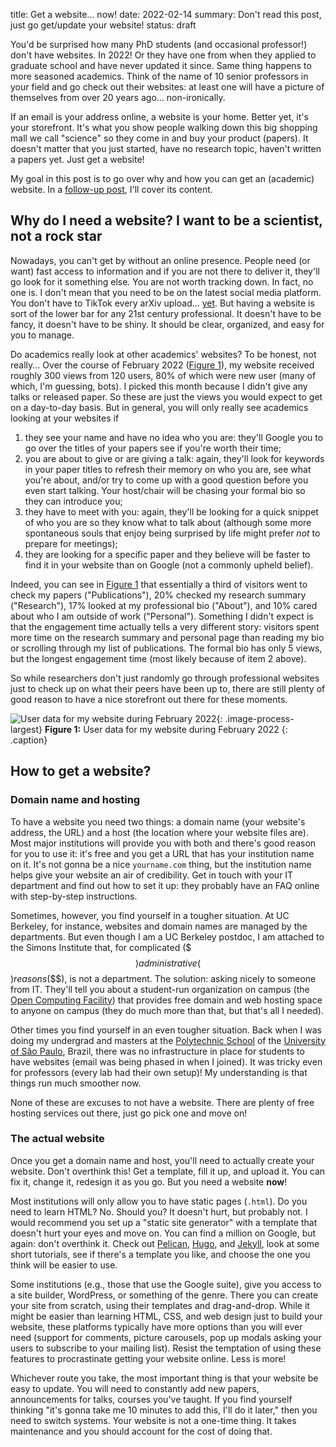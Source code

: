 title: Get a website... now!
date: 2022-02-14
summary: Don't read this post, just go get/update your website!
status: draft


You'd be surprised how many PhD students (and occasional professor!) don't have websites. In 2022!
Or they have one from when they applied to graduate school and have never updated it since. Same
thing happens to more seasoned academics. Think of the name of 10 senior professors in your
field and go check out their websites: at least one will have a picture of themselves from over 20
years ago... non-ironically.

If an email is your address online, a website is your home. Better yet, it's your storefront.
It's what you show people walking down this big shopping mall we call "science" so they come in
and buy your product (papers). It doesn't matter that you just started, have no research topic,
haven't written a papers yet. Just get a website!

My goal in this post is to go over why and how you can get an (academic) website.
In a [follow-up post](#), I'll cover its content.


## Why do I need a website? I want to be a scientist, not a rock star

Nowadays, you can't get by without an online presence. People need (or want)
fast access to information and if you are not there to deliver it, they'll go
look for it something else. You are not worth tracking down. In fact, no one is.
I don't mean that you need to be on the latest social media platform. You don't
have to TikTok every arXiv upload... [yet](#). But having a website is sort of
the lower bar for any 21st century professional. It doesn't have to be fancy,
it doesn't have to be shiny. It should be clear, organized, and easy for you to
manage.

Do academics really look at other academics' websites? To be honest, not really...
Over the course of February 2022 ([Figure 1](#)), my website received roughly 300
views from 120 users, 80% of which were new user (many of which, I'm guessing, bots).
I picked this month because I didn't give any talks or released paper. So these are
just the views you would expect to get on a day-to-day basis. But in general, you will
only really see academics looking at your websites if

  1. they see your name and have no idea who you are: they'll Google you to go over
    the titles of your papers see if you're worth their time;
  2. you are about to give or are giving a talk: again, they'll look for keywords in
    your paper titles to refresh their memory on who you are, see what you're about,
    and/or try to come up with a good question before you even start talking.
    Your host/chair will be chasing your formal bio so they can introduce you;
  3. they have to meet with you: again, they'll be looking for a quick snippet of who you
    are so they know what to talk about (although some more spontaneous souls that enjoy
    being surprised by life might prefer *not* to prepare for meetings);
  4. they are looking for a specific paper and they believe will be faster to find it in
    your website than on Google (not a commonly upheld belief).

Indeed, you can see in [Figure 1](#) that essentially a third of visitors went to
check my papers ("Publications"), 20% checked my research summary ("Research"),
17% looked at my professional bio ("About"), and 10% cared about who I am outside
of work ("Personal"). Something I didn't expect is that the engagement time actually
tells a very different story: visitors spent more time on the research summary and
personal page than reading my bio or scrolling through my list of publications.
The formal bio has only 5 views, but the longest engagement time (most likely
because of item 2 above).

So while researchers don't just randomly go through professional
websites just to check up on what their peers have been up to,
there are still plenty of good reason to have a nice storefront
out there for these moments.

![User data for my website during February 2022]({static}/images/blog/google_analytics.png){: .image-process-largest}
**Figure 1:** User data for my website during February 2022
{: .caption}


## How to get a website?

### Domain name and hosting

To have a website you need two things: a domain name (your website's address, the URL)
and a host (the location where your website files are). Most major institutions
will provide you with both and there's good reason for you to use it: it's free and
you get a URL that has your institution name on it. It's not gonna be a nice `yourname.com`
thing, but the institution name helps give your website an air of credibility.
Get in touch with your IT department and find out how to set it up: they probably
have an FAQ online with step-by-step instructions.

Sometimes, however, you find yourself in a tougher situation. At UC Berkeley,
for instance, websites and domain names are managed by the departments. But even though
I am a UC Berkeley postdoc, I am attached to the Simons Institute that, for
complicated ($$$) administrative ($$$) reasons ($$$), is not a department.
The solution: asking nicely to someone from IT. They'll tell you about a
student-run organization on campus (the [Open Computing Facility](https://www.ocf.berkeley.edu/))
that provides free domain and web hosting space to anyone on campus
(they do much more than that, but that's all I needed).

Other times you find yourself in an even tougher situation. Back when I was doing my
undergrad and masters at the [Polytechnic School](#) of the [University of S&atilde;o Paulo](#), Brazil,
there was no infrastructure in place for students to have websites (email was being
phased in when I joined). It was tricky even for professors (every lab had their own setup)!
My understanding is that things run much smoother now.

None of these are excuses to not have a website. There are plenty of free hosting
services out there, just go pick one and move on!


### The actual website

Once you get a domain name and host, you'll need to actually create your website.
Don't overthink this! Get a template, fill it up, and upload it. You can fix it,
change it, redesign it as you go. But you need a website **now**!

Most institutions will only allow you to have static pages (`.html`).
Do you need to learn HTML? No. Should you? It doesn't hurt, but probably not.
I would recommend you set up a "static site generator" with a template that doesn't
hurt your eyes and move on. You can find a million on Google, but again:
don't overthink it. Check out [Pelican](#), [Hugo](#), and [Jekyll](#), look at
some short tutorials, see if there's a template you like, and choose the one you
think will be easier to use.

Some institutions (e.g., those that use the Google suite), give you access to
a site builder, WordPress, or something of the genre. There you can create your
site from scratch, using their templates and drag-and-drop. While it might be easier
than learning HTML, CSS, and web design just to build your website, these platforms
typically have more options than you will ever need (support for comments,
picture carousels, pop up modals asking your users to subscribe to your mailing list).
Resist the temptation of using these features to procrastinate getting your website online.
Less is more!

Whichever route you take, the most important thing is that your website be easy to
update. You will need to constantly add new papers, announcements for talks, courses
you've taught. If you find yourself thinking "it's gonna take me 10 minutes to add this,
I'll do it later," then you need to switch systems. Your website is not a one-time thing.
It takes maintenance and you should account for the cost of doing that.
